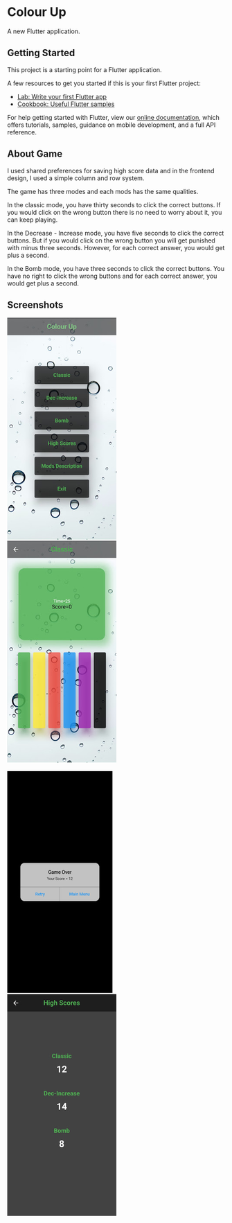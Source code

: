 # Colour Up

A new Flutter application.

## Getting Started

This project is a starting point for a Flutter application.

A few resources to get you started if this is your first Flutter project:

- [Lab: Write your first Flutter app](https://flutter.dev/docs/get-started/codelab)
- [Cookbook: Useful Flutter samples](https://flutter.dev/docs/cookbook)

For help getting started with Flutter, view our
[online documentation](https://flutter.dev/docs), which offers tutorials,
samples, guidance on mobile development, and a full API reference.

## About Game

I used shared preferences for saving high score data and in the frontend design, I used a simple column and row system. 

The game has three modes and each mods has the same qualities.

In the classic mode, you have thirty seconds to click the correct buttons. If you would click on the wrong button there is no need to worry about it, you can keep playing.

In the Decrease - Increase mode, you have five seconds to click the correct buttons. But if you would click on the wrong button you will get punished with minus three seconds. However, for each correct answer, you would get plus a second.

In the Bomb mode, you have three seconds to click the correct buttons. You have no right to click the wrong buttons and for each correct answer, you would get plus a second.

## Screenshots

![alt text](https://github.com/MortuusestChe/Colour-Up-Game/blob/main/Colour%20Up/assets/screenshots/1.jpg)
<br />
![alt text](https://github.com/MortuusestChe/Colour-Up-Game/blob/main/Colour%20Up/assets/screenshots/2.jpg)
<br />
<br />
![alt text](https://github.com/MortuusestChe/Colour-Up-Game/blob/main/Colour%20Up/assets/screenshots/3.jpg)
<br />
![alt text](https://github.com/MortuusestChe/Colour-Up-Game/blob/main/Colour%20Up/assets/screenshots/4.jpg)


